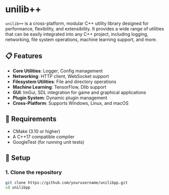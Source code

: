 # unilib++

`unilib++` is a cross-platform, modular C++ utility library designed for performance, flexibility, and extensibility. It provides a wide range of utilities that can be easily integrated into any C++ project, including logging, networking, file system operations, machine learning support, and more.

## 📋 Features
- **Core Utilities**: Logger, Config management
- **Networking**: HTTP client, WebSocket support
- **Filesystem Utilities**: File and directory operations
- **Machine Learning**: TensorFlow, Dlib support
- **GUI**: ImGui, SDL integration for game and graphical applications
- **Plugin System**: Dynamic plugin management
- **Cross-Platform**: Supports Windows, Linux, and macOS

## 🔧 Requirements
- CMake (3.10 or higher)
- A C++17 compatible compiler
- GoogleTest (for running unit tests)

## 🚀 Setup

### 1. Clone the repository

```bash
git clone https://github.com/yourusername/unilibpp.git
cd unilibpp
